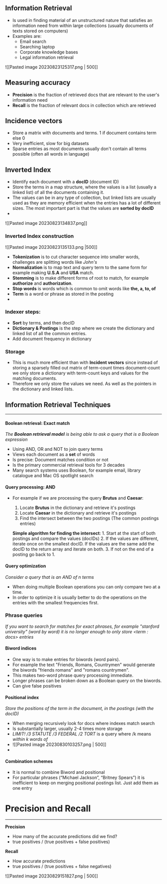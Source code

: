 ## Information Retrieval
* Is used in finding material of an unstructured nature that satisfies an information need from within large collections (usually documents of texts stored on computers)
* Examples are:
	* Email search
	* Searching laptop
	* Corporate knowledge bases
	* Legal information retrieval

![[Pasted image 20230823125317.png | 500]]
## Measuring accuracy
* **Precision** is the fraction of retrieved docs that are relevant to the user's information need
* **Recall** is the fraction of relevant docs in collection which are retrieved

## Incidence vectors
* Store a matrix with documents and terms. 1 if document contains term else 0
* Very inefficient, slow for big datasets
* Sparse entries as most documents usually don't contain all terms possible (often all words in language)
## Inverted Index
* Identify each document with a **docID** (document ID)
* Store the terms in a map structure, where the values is a list (usually a linked list) of all the documents containing it.
* The values can be in any type of collection, but linked lists are usually used as they are memory efficient when the entries has a lot of different sizes. The most important part is that the values are **sorted by docID**
* 

![[Pasted image 20230823134837.png]]

### Inverted Index construction
![[Pasted image 20230823135133.png |500]]

* **Tokenization** is to cut character sequence into smaller words, challenges are splitting words like _John's_
* **Normalization** is to map text and query term to the same form for example making **U.S.A** and **USA** match.
* **Stemming** is to make different forms of root to match, for example **authorize** and **authorization**.
* **Stop words** is words which is common to omit words like **the, a, to, of**
* **Term** is a word or phrase as stored in the posting
* 

### Indexer steps:
* **Sort** by terms, and then docID
* **Dictionary & Postings** is the step where we create the dictionary and linked list of all the common entries.
* Add document frequency in dictionary

### Storage
* This is much more efficient than with **Incident vectors** since instead of storing a sparsely filled out matrix of term-count times document-count we only store a dictionary with term-count keys and values for the matching documents.
* Therefore we only store the values we need. As well as the pointers in the dictionary and linked lists.

## Information Retrieval Techniques
---
#### Boolean retrieval: Exact match
_The **Boolean retrieval model** is being able to ask a query that is a Boolean expression_
* Using AND, OR and NOT to join query terms
* Views each document as a **set** of words
* Is precise: Document matches condition or not
* Is the primary commercial retrieval tools for 3 decades
* Many search systems uses Boolean, for example email, library catalogue and Mac OS spotlight search
#### Query processing: AND
* For example if we are processing the query **Brutus** and **Caesar**:
	1.  Locate **Brutus** in the dictionary and retrieve it's postings
	2. Locate **Caesar** in the dictionary and retrieve it's postings
	3. Find the intersect between the two postings (The common postings entries)

	**Simple algorithm for finding the intersect**:
		1. Start at the start of both postings and compare the values (docIDs)
		2. If the values are different, iterate once on the smallest docID. If the values are the same add the docID to the return array and iterate on both.
		3.  If not on the end of a posting go back to 1. 

#### Query optimization
_Consider a query that is an AND of n terms_
* When doing multiple Boolean operations you can only compare two at a time. 
* In order to optimize it is usually better to do the operations on the entries with the smallest frequencies first.

### Phrase queries
_If you want to search for matches for exact phrases, for example "stanford university" (word by word) it is no longer enough to only store  \<term : docs> entries_

#### Biword indices
* One way is to make entries for biwords (word pairs). 
* For example the text "Friends, Romans, Countrymen" would generate the biwords "friends romans" and "romans countrymen".
* This makes two-word phrase query processing immediate.
* Longer phrases can be broken down as a Boolean query on the biwords.
* Can give false positives

#### Positional index
_Store the positions of the term in the document, in the postings (with the docID)_
* When merging recursively look for docs where indexes match search
* Is substantially larger, usually 2-4 times more storage
* _LIMIT! /3 STATUTE /3 FEDERAL /2 TORT_ is a query where /k means _within k words of_
* ![[Pasted image 20230830103257.png | 500]]
* 

#### Combination schemes
* It is normal to combine Biword and positional
* For particular phrases (“Michael Jackson”, “Britney Spears”) it is inefficient to keep on merging positional postings list. Just add them as one entry

# Precision and Recall
---
**Precision** 
* How many of the accurate predictions did we find?
* true positives / (true positives + false positives)

**Recall**
* How accurate predictions
* true positives / (true positives + false negatives)

![[Pasted image 20230829151827.png | 500]]
